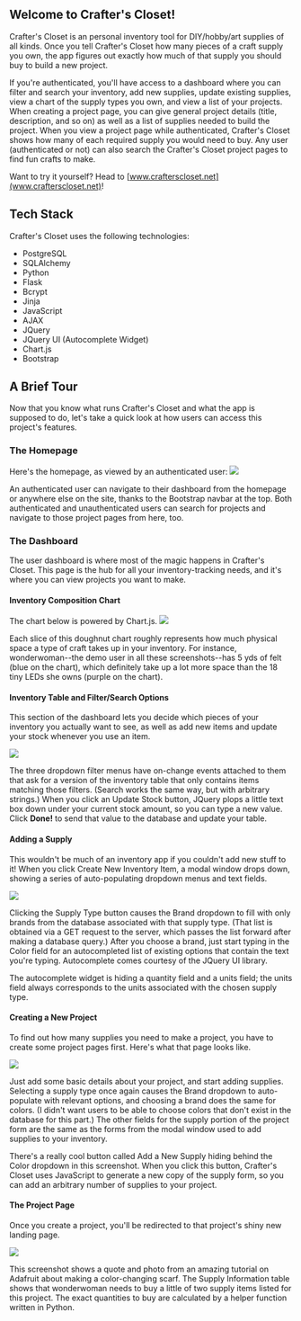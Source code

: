 ## Welcome to Crafter's Closet!

Crafter's Closet is an personal inventory tool for DIY/hobby/art supplies of 
all kinds. Once you tell Crafter's Closet how many pieces of a craft supply 
you own, the app figures out exactly how much of that supply you should buy to 
build a new project.

If you're authenticated, you'll have access to a dashboard where you can filter 
and search your inventory, add new supplies, update existing supplies, view a 
chart of the supply types you own, and view a list of your projects. When 
creating a project page, you can give general project details (title, 
description, and so on) as well as a list of supplies needed to build the 
project. When you view a project page while authenticated, Crafter's Closet 
shows how many of each required supply you would need to buy. Any user 
(authenticated or not) can also search the Crafter's Closet project pages to 
find fun crafts to make.

Want to try it yourself? Head to [www.crafterscloset.net](www.crafterscloset.net)!

## Tech Stack

Crafter's Closet uses the following technologies:

* PostgreSQL
* SQLAlchemy
* Python
* Flask
* Bcrypt
* Jinja
* JavaScript
* AJAX
* JQuery
* JQuery UI (Autocomplete Widget)
* Chart.js
* Bootstrap

## A Brief Tour
Now that you know what runs Crafter's Closet and what the app is supposed to 
do, let's take a quick look at how users can access this project's features.

### The Homepage

Here's the homepage, as viewed by an authenticated user:
![](static/assets/Screenshots/Homepage.png)

An authenticated user can navigate to their dashboard from the homepage or 
anywhere else on the site, thanks to the Bootstrap navbar at the top. Both 
authenticated and unauthenticated users can search for projects and navigate 
to those project pages from here, too.

### The Dashboard

The user dashboard is where most of the magic happens in Crafter's Closet. This 
page is the hub for all your inventory-tracking needs, and it's where you can 
view projects you want to make.

#### Inventory Composition Chart

The chart below is powered by Chart.js.
![](static/assets/Screenshots/DashboardChart.png)

Each slice of this doughnut chart roughly represents how much physical space a 
type of craft takes up in your inventory. For instance, wonderwoman--the demo 
user in all these screenshots--has 5 yds of felt (blue on the chart), which 
definitely take up a lot more space than the 18 tiny LEDs she owns (purple on 
the chart).

#### Inventory Table and Filter/Search Options

This section of the dashboard lets you decide which pieces of your inventory 
you actually want to see, as well as add new items and update your stock 
whenever you use an item.

![](static/assets/Screenshots/Inventory.png)

The three dropdown filter menus have on-change events attached to them that ask 
for a version of the inventory table that only contains items matching those 
filters. (Search works the same way, but with arbitrary strings.) When you 
click an Update Stock button, JQuery plops a little text box down under your 
current stock amount, so you can type a new value. Click **Done!** to send that 
value to the database and update your table.

#### Adding a Supply

This wouldn't be much of an inventory app if you couldn't add new stuff to it! 
When you click Create New Inventory Item, a modal window drops down, showing a 
series of auto-populating dropdown menus and text fields.

![](static/assets/Screenshots/Add-Supply.png)

Clicking the Supply Type button causes the Brand dropdown to fill with only 
brands from the database associated with that supply type. (That list is 
obtained via a GET request to the server, which passes the list forward after 
making a database query.) After you choose a brand, just start typing in the 
Color field for an autocompleted list of existing options that contain the text 
you're typing. Autocomplete comes courtesy of the JQuery UI library.

The autocomplete widget is hiding a quantity field and a units field; the units 
field always corresponds to the units associated with the chosen supply type.

#### Creating a New Project

To find out how many supplies you need to make a project, you have to create 
some project pages first. Here's what that page looks like.

![](static/assets/Screenshots/Project-form.png)

Just add some basic details about your project, and start adding supplies. 
Selecting a supply type once again causes the Brand dropdown to auto-populate 
with relevant options, and choosing a brand does the same for colors. (I didn't 
want users to be able to choose colors that don't exist in the database for 
this part.) The other fields for the supply portion of the project form are the 
same as the forms from the modal window used to add supplies to your inventory.

There's a really cool button called Add a New Supply hiding behind the Color 
dropdown in this screenshot. When you click this button, Crafter's Closet uses 
JavaScript to generate a new copy of the supply form, so you can add an 
arbitrary number of supplies to your project.

#### The Project Page

Once you create a project, you'll be redirected to that project's shiny new 
landing page.

![](static/assets/Screenshots/Project-Page.png)

This screenshot shows a quote and photo from an amazing tutorial on Adafruit 
about making a color-changing scarf. The Supply Information table shows that 
wonderwoman needs to buy a little of two supply items listed for this project. 
The exact quantities to buy are calculated by a helper function written in 
Python.
